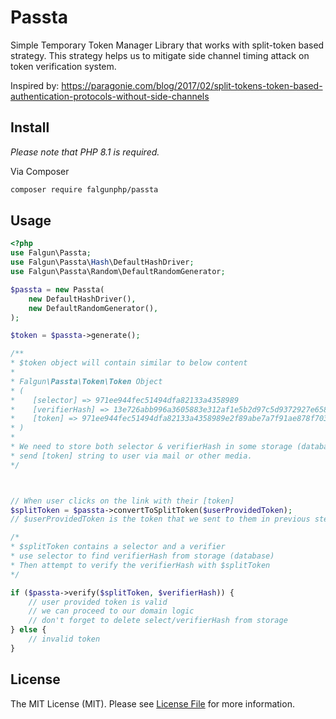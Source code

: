 
# Passta

Simple Temporary Token Manager Library that works with split-token based strategy.
This strategy helps us to mitigate side channel timing attack on token verification system.

Inspired by: https://paragonie.com/blog/2017/02/split-tokens-token-based-authentication-protocols-without-side-channels

## Install
 *Please note that PHP 8.1 is required.*

Via Composer

``` bash
composer require falgunphp/passta
```

## Usage
```php
<?php
use Falgun\Passta;
use Falgun\Passta\Hash\DefaultHashDriver;
use Falgun\Passta\Random\DefaultRandomGenerator;

$passta = new Passta(
    new DefaultHashDriver(),
    new DefaultRandomGenerator(),
);

$token = $passta->generate();

/**
* $token object will contain similar to below content
*
* Falgun\Passta\Token\Token Object
* (
*    [selector] => 971ee944fec51494dfa82133a4358989
*    [verifierHash] => 13e726abb996a3605883e312af1e5b2d97c5d9372927e65896ced931d0bb309c
*    [token] => 971ee944fec51494dfa82133a4358989e2f89abe7a7f91ae878f703831852ac0
* )
*
* We need to store both selector & verifierHash in some storage (database) for later usage
* send [token] string to user via mail or other media.
*/



// When user clicks on the link with their [token]
$splitToken = $passta->convertToSplitToken($userProvidedToken);
// $userProvidedToken is the token that we sent to them in previous step

/*
* $splitToken contains a selector and a verifier
* use selector to find verifierHash from storage (database)
* Then attempt to verify the verifierHash with $splitToken
*/

if ($passta->verify($splitToken, $verifierHash)) {
	// user provided token is valid
	// we can proceed to our domain logic
	// don't forget to delete select/verifierHash from storage
} else {
	// invalid token
}
```

## License

The MIT License (MIT). Please see [License File](LICENSE.md) for more information.

